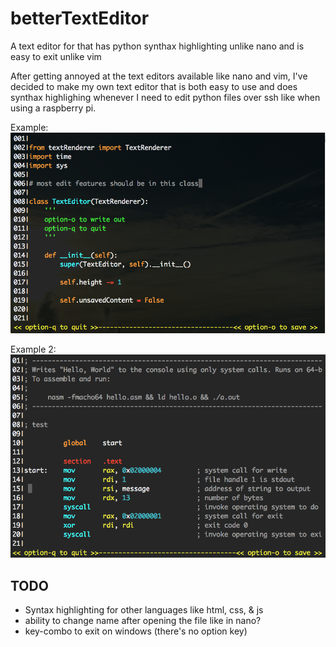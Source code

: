 # betterTextEditor
A text editor for that has python synthax highlighting unlike nano and is easy to exit unlike vim

After getting annoyed at the text editors available like nano and vim, I've decided to make my own text editor
that is both easy to use and does synthax highlighing whenever I need to edit python files over ssh like
when using a raspberry pi.


Example:
![image failed to load](https://raw.githubusercontent.com/hydrogen602/betterTextEditor/master/images/textEditor.png)
  
Example 2:
![image failed to load](https://raw.githubusercontent.com/hydrogen602/betterTextEditor/master/images/AssemblySyntax3.png)
  
## TODO
* Syntax highlighting for other languages like html, css, & js
* ability to change name after opening the file like in nano?
* key-combo to exit on windows (there's no option key)
